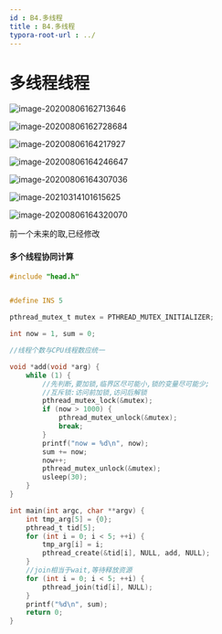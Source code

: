 ```yaml
---
id : B4.多线程
title : B4.多线程
typora-root-url : ../
---
```


# 多线程线程

![image-20200806162713646](/Image/B4.多线程-photo/image-20200806162713646.png)



![image-20200806162728684](/Image/B4.多线程-photo/image-20200806162728684.png)

![image-20200806164217927](/Image/B4.多线程-photo/image-20200806164217927.png)

![image-20200806164246647](/Image/B4.多线程-photo/image-20200806164246647.png)

![image-20200806164307036](/Image/B4.多线程-photo/image-20200806164307036.png)

![image-20210314101615625](/Image/B4.多线程-photo/image-20210314101615625.png)

![image-20200806164320070](/Image/B4.多线程-photo/image-20200806164320070.png)

前一个未来的取,已经修改

#### 多个线程协同计算

```c
#include "head.h"


#define INS 5

pthread_mutex_t mutex = PTHREAD_MUTEX_INITIALIZER;

int now = 1, sum = 0;

//线程个数与CPU线程数应统一

void *add(void *arg) {
    while (1) { 
        //先判断,要加锁,临界区尽可能小,锁的变量尽可能少;
        //互斥锁:访问前加锁,访问后解锁
        pthread_mutex_lock(&mutex);
        if (now > 1000) {
            pthread_mutex_unlock(&mutex);
            break;
        }
        printf("now = %d\n", now);
        sum += now;
        now++;
        pthread_mutex_unlock(&mutex);
        usleep(30);
    }   
} 

int main(int argc, char **argv) {
    int tmp_arg[5] = {0};
    pthread_t tid[5];
    for (int i = 0; i < 5; ++i) {
        tmp_arg[i] = i;
        pthread_create(&tid[i], NULL, add, NULL);
    }
    //join相当于wait,等待释放资源 
    for (int i = 0; i < 5; ++i) {
        pthread_join(tid[i], NULL);
    }
    printf("%d\n", sum);
    return 0;
}

```

